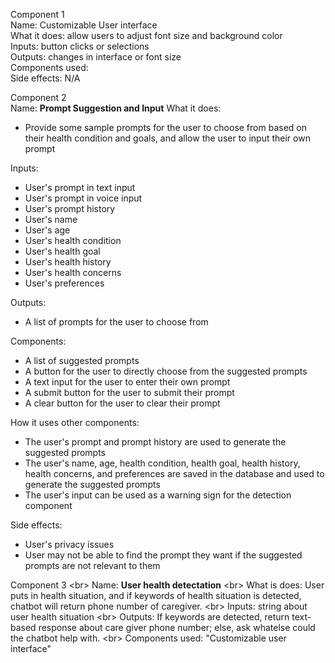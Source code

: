 Component 1 <br/>
Name: Customizable User interface <br/>
What it does: allow users to adjust font size and background color <br/>
Inputs:  button clicks or selections <br/>
Outputs: changes in interface or font size <br/>
Components used: <br/>
Side effects: N/A <br/>


Component 2 <br/>
Name: **Prompt Suggestion and Input**
What it does: 
- Provide some sample prompts for the user to choose from based on their health condition and goals, and allow the user to input their own prompt
  
Inputs:
- User's prompt in text input
- User's prompt in voice input
- User's prompt history
- User's name
- User's age
- User's health condition
- User's health goal
- User's health history
- User's health concerns
- User's preferences
  
Outputs:
- A list of prompts for the user to choose from
  
Components:
- A list of suggested prompts 
- A button for the user to directly choose from the suggested prompts
- A text input for the user to enter their own prompt
- A submit button for the user to submit their prompt
- A clear button for the user to clear their prompt

How it uses other components:
- The user's prompt and prompt history are used to generate the suggested prompts
- The user's name, age, health condition, health goal, health history, health concerns, and preferences are saved in the database and used to generate the suggested prompts
- The user's input can be used as a warning sign for the detection component

Side effects:
- User's privacy issues
- User may not be able to find the prompt they want if the suggested prompts are not relevant to them

Component 3 <br\>
Name: **User health detectation** <br\>
What is does: User puts in health situation, and if keywords of health situation is detected, chatbot will return phone number of caregiver. <br\>
Inputs: string about user health situation <br\>
Outputs: If keywords are detected, return text-based response about care giver phone number; else, ask whatelse could the chatbot help with. <br\>
Components used: "Customizable user interface"
